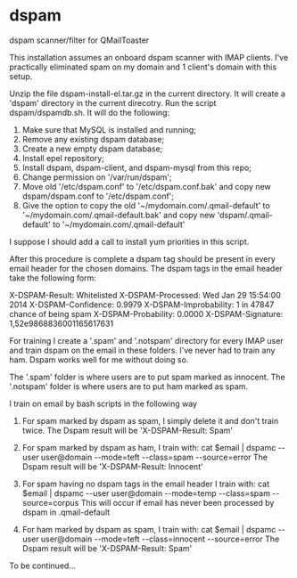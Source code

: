 dspam
=====

dspam scanner/filter for QMailToaster

This installation assumes an onboard dspam scanner with IMAP clients.
I've practically eliminated spam on my domain and 1 client's domain
with this setup.

Unzip the file dspam-install-el.tar.gz in the current directory.
It will create a 'dspam' directory in the current direcotry.
Run the script dspam/dspamdb.sh. It will do the following:

1) Make sure that MySQL is installed and running; 
2) Remove any existing dspam database;
3) Create a new empty dspam database; 
4) Install epel repository;
5) Install dspam, dspam-client, and dspam-mysql from this repo;
6) Change permission on '/var/run/dspam'; 
7) Move old '/etc/dspam.conf' to '/etc/dspam.conf.bak' 
   and copy new dspam/dspam.conf to '/etc/dspam.conf';
8) Give the option to copy the old '~/mydomain.com/.qmail-default' to 
   '~/mydomain.com/.qmail-default.bak' and copy new 'dspam/.qmail-default' to
   '~/mydomain.com/.qmail-default'

I suppose I should add a call to install yum priorities in this script.

After this procedure is complete a dspam tag should be present in every email
header for the chosen domains. The dspam tags in the email header take the 
following form:

X-DSPAM-Result: Whitelisted
X-DSPAM-Processed: Wed Jan 29 15:54:00 2014
X-DSPAM-Confidence: 0.9979
X-DSPAM-Improbability: 1 in 47847 chance of being spam
X-DSPAM-Probability: 0.0000
X-DSPAM-Signature: 1,52e9868836001165617631

For training I create a '.spam' and '.notspam' directory for every IMAP user and 
train dspam on the email in these folders. I've never had to train any ham. Dspam
works well for me without doing so.

The '.spam' folder is where users are to put spam marked as innocent.
The '.notspam' folder is where users are to put ham marked as spam.

I train on email by bash scripts in the following way 

1) For spam marked by dspam as spam, I simply delete it and don't train twice.
   The Dspam result will be 'X-DSPAM-Result: Spam'

2) For spam marked by dspam as ham, I train with:
   cat $email | dspamc --user user@domain --mode=teft --class=spam --source=error
   The Dspam result will be 'X-DSPAM-Result: Innocent'
   
3) For spam having no dspam tags in the email header I train with: 
   cat $email | dspamc --user user@domain --mode=temp --class=spam --source=corpus
   This will occur if email has never been processed by dspam in .qmail-default
   
3) For ham marked by dspam as spam, I train with:
   cat $email | dspamc --user user@domain --mode=teft --class=innocent --source=error
   The Dspam result will be 'X-DSPAM-Result: Spam'
   
To be continued...

